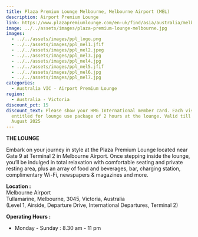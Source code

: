 ```yaml
---
title: Plaza Premium Lounge Melbourne, Melbourne Airport (MEL)
description: Airport Premium Lounge
link: https://www.plazapremiumlounge.com/en-uk/find/asia/australia/melbourne/melbourne-airport/international-departures-terminal-two
image: ../../assets/images/plaza-premium-lounge-melbourne.jpg
images:
  - ../../assets/images/ppl_logo.png
  - ../../assets/images/ppl_mel1.jfif
  - ../../assets/images/ppl_mel2.jpeg
  - ../../assets/images/ppl_mel3.jpg
  - ../../assets/images/ppl_mel4.jpg
  - ../../assets/images/ppl_mel5.jfif
  - ../../assets/images/ppl_mel6.jpg
  - ../../assets/images/ppl_mel7.jpg
categories:
  - Australia VIC - Airport Premium Lounge
region:
  - Australia - Victoria
discount_pct: 15
discount_text: Please show your HMG International member card. Each visit is
  entitled for lounge use package of 2 hours at the lounge. Valid till 31st
  August 2025
---
```

**THE LOUNGE**

Embark on your journey in style at the Plaza Premium Lounge located near Gate 9 at Terminal 2 in Melbourne Airport. Once stepping inside the lounge, you’ll be indulged in total relaxation with comfortable seating and private resting area, plus an array of food and beverages, bar, charging station, complimentary Wi-Fi, newspapers & magazines and more. 

**Location :**\
Melbourne Airport\
Tullamarine, Melbourne, 3045, Victoria, Australia\
(Level 1, Airside, Departure Drive, International Departures, Terminal 2)

**Operating Hours :**

* Monday - Sunday : 8.30 am - 11 pm
